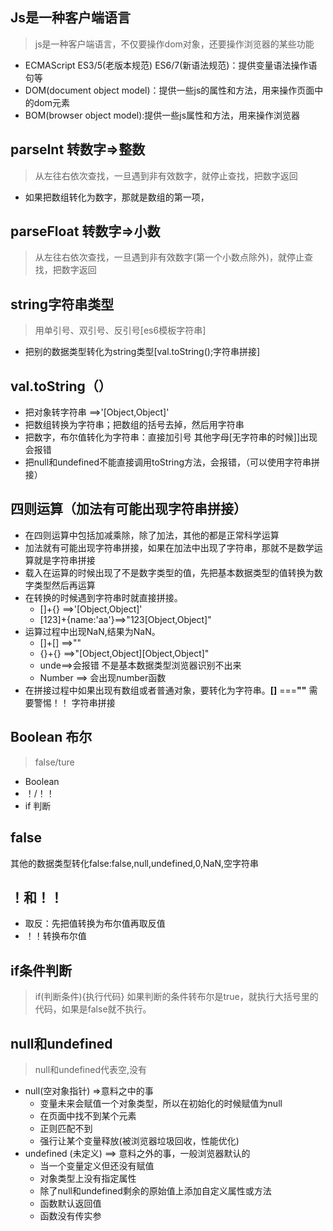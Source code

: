 ## Js是一种客户端语言
> js是一种客户端语言，不仅要操作dom对象，还要操作浏览器的某些功能
- ECMAScript ES3/5(老版本规范) ES6/7(新语法规范)：提供变量语法操作语句等
- DOM(document object model)：提供一些js的属性和方法，用来操作页面中的dom元素
- BOM(browser object model):提供一些js属性和方法，用来操作浏览器
## parseInt  转数字=>整数  
> 从左往右依次查找，一旦遇到非有效数字，就停止查找，把数字返回
  - 如果把数组转化为数字，那就是数组的第一项，
## parseFloat   转数字=>小数
>从左往右依次查找，一旦遇到非有效数字(第一个小数点除外)，就停止查找，把数字返回
## string字符串类型
> 用单引号、双引号、反引号[es6模板字符串]
- 把别的数据类型转化为string类型[val.toString();字符串拼接]
## val.toString（）
+ 把对象转字符串 ==>'[Object,Object]'
+ 把数组转换为字符串；把数组的括号去掉，然后用字符串
+ 把数字，布尔值转化为字符串：直接加引号  其他字母[无字符串的时候]]出现会报错
+ 把null和undefined不能直接调用toString方法，会报错，（可以使用字符串拼接）
## 四则运算（加法有可能出现字符串拼接）
-  在四则运算中包括加减乘除，除了加法，其他的都是正常科学运算
- 加法就有可能出现字符串拼接，如果在加法中出现了字符串，那就不是数学运算就是字符串拼接
- 载入在运算的时候出现了不是数字类型的值，先把基本数据类型的值转换为数字类型然后再运算
- 在转换的时候遇到字符串时就直接拼接。
   + []+{} ==>'[Object,Object]'
   + [123]+{name:'aa'}==>"123[Object,Object]"
- 运算过程中出现NaN,结果为NaN。
   + []+[] ==>""
   + {}+{} ==>"[Object,Object][Object,Object]"
   + unde==>会报错   不是基本数据类型浏览器识别不出来
   + Number ==> 会出现number函数
- 在拼接过程中如果出现有数组或者普通对象，要转化为字符串。**[]** ===**""** 需要警惕！！ 字符串拼接
## Boolean 布尔
> false/ture
- Boolean
- ！/！！
- if 判断
## false
其他的数据类型转化false:false,null,undefined,0,NaN,空字符串
## ！和！！
- 取反：先把值转换为布尔值再取反值
- ！！转换布尔值
## if条件判断
>if(判断条件){执行代码}
>如果判断的条件转布尔是true，就执行大括号里的代码，如果是false就不执行。
## null和undefined
> null和undefined代表空,没有
- null(空对象指针)  =>意料之中的事
   + 变量未来会赋值一个对象类型，所以在初始化的时候赋值为null
   + 在页面中找不到某个元素
   + 正则匹配不到
   + 强行让某个变量释放(被浏览器垃圾回收，性能优化)
- undefined (未定义) ==> 意料之外的事，一般浏览器默认的
   + 当一个变量定义但还没有赋值
   + 对象类型上没有指定属性
   + 除了null和undefined剩余的原始值上添加自定义属性或方法
   + 函数默认返回值
   + 函数没有传实参
   

